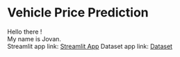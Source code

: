 # Vehicle Price Prediction 
Hello there ! <br />
My name is Jovan. <br />
Streamlit app link: [Streamlit App](https://vehicle-price-prediction-jov.streamlit.app/)
Dataset app link: [Dataset](https://www.kaggle.com/datasets/syedanwarafridi/vehicle-sales-data/data)
